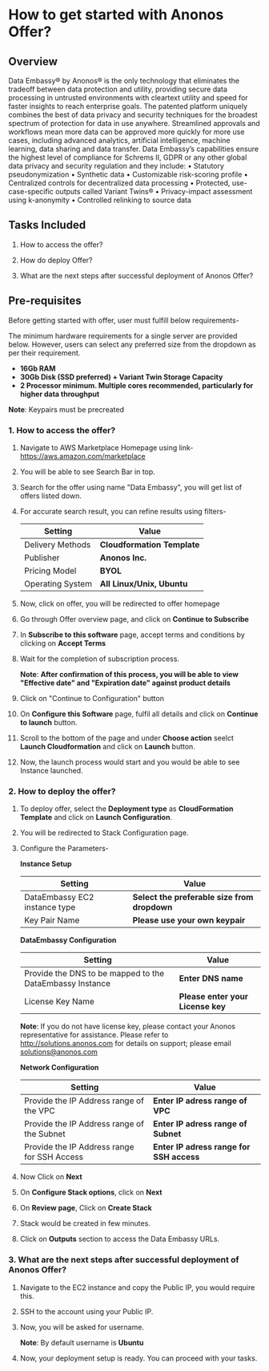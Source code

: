 # How to get started with Anonos Offer?

## Overview

Data Embassy® by Anonos® is the only technology that eliminates the tradeoff between data protection and utility, providing secure data processing in untrusted environments with cleartext utility and speed for faster insights to reach enterprise goals. The patented platform uniquely combines the best of data privacy and security techniques for the broadest spectrum of protection for data in use anywhere. Streamlined approvals and workflows mean more data can be approved more quickly for more use cases, including advanced analytics, artificial intelligence, machine learning, data sharing and data transfer. Data Embassy’s capabilities ensure the highest level of compliance for Schrems II, GDPR or any other global data privacy and security regulation and they include: 
•	Statutory pseudonymization 
•	Synthetic data 
•	Customizable risk-scoring profile
•	Centralized controls for decentralized data processing 
•	Protected, use-case-specific outputs called Variant Twins®
•	Privacy-impact assessment using k-anonymity
•	Controlled relinking to source data



## Tasks Included

1. How to access the offer?

2. How do deploy Offer?

3. What are the next steps after successful deployment of Anonos Offer?


## Pre-requisites

Before getting started with offer, user must fulfill below requirements-

The minimum hardware requirements for a single server are provided below. However, users can select any preferred size from the dropdown as per their requirement.

* **16Gb RAM**
* **30Gb Disk (SSD preferred) + Variant Twin Storage Capacity**
* **2 Processor minimum. Multiple cores recommended, particularly for higher data throughput**

**Note**: Keypairs must be precreated


### 1. How to access the offer?

1. Navigate to AWS Marketplace Homepage using link- https://aws.amazon.com/marketplace

2. You will be able to see Search Bar in top. 

3. Search for the offer using name "Data Embassy", you will get list of offers listed down.

4. For accurate search result, you can refine results using filters-

    |Setting|Value|
    |---|---|
    |Delivery Methods |**Cloudformation Template**|
    |Publisher|**Anonos Inc.**|
    |Pricing Model|**BYOL**|
    |Operating System|**All Linux/Unix, Ubuntu**|
    
5. Now, click on offer, you will be redirected to offer homepage
 
6. Go through Offer overview page, and click on **Continue to Subscribe**

7. In **Subscribe to this software** page, accept terms and conditions by clicking on **Accept Terms**

8. Wait for the completion of subscription process.

   **Note**: **After confirmation of this process, you will be able to view "Effective date" and "Expiration date" against product details**
            
9. Click on "Continue to Configuration" button

10. On **Configure this Software** page, fulfil all details and click on **Continue to launch** button.

11. Scroll to the bottom of the page and under **Choose action** seelct **Launch Cloudformation** and click on **Launch** button.

12. Now, the launch process would start and you would be able to see Instance launched.


### 2. How to deploy the offer?

1. To deploy offer, select the **Deployment type** as **CloudFormation Template** and click on **Launch Configuration**.

2. You will be redirected to Stack Configuration page. 

3. Configure the Parameters-

    **Instance Setup**

      |Setting|Value|
      |---|---|
      |DataEmbassy EC2 instance type |**Select the preferable size from dropdown**|
      |Key Pair Name|**Please use your own keypair**|
    
    
    **DataEmbassy Configuration**

      |Setting|Value|
      |---|---|
      |Provide the DNS to be mapped to the DataEmbassy Instance |**Enter DNS name**|
      |License Key Name|**Please enter your License key**|
    
    **Note**: If you do not have license key, please contact your Anonos representative for assistance. 
              Please refer to http://solutions.anonos.com for details on support; please email solutions@anonos.com
    
    
    **Network Configuration**

      |Setting|Value|
      |---|---|
      |Provide the IP Address range of the VPC|**Enter IP adress range of VPC**|
      |Provide the IP Address range of the Subnet|**Enter IP adress range of Subnet**|
      |Provide the IP Address range for SSH Access|**Enter IP adress range for SSH access**|
    
    
 4. Now Click on **Next**
   
 5. On **Configure Stack options**, click on **Next**

 6. On **Review page**, Click on **Create Stack**

 7. Stack would be created in few minutes. 

 8. Click on **Outputs** section to access the Data Embassy URLs.


### 3. What are the next steps after successful deployment of Anonos Offer?

1. Navigate to the EC2 instance and copy the Public IP, you would require this.

2. SSH to the account using your Public IP. 

3. Now, you will be asked for username.

   **Note**: By default username is **Ubuntu**
   
4. Now, your deployment setup is ready. You can proceed with your tasks. 


